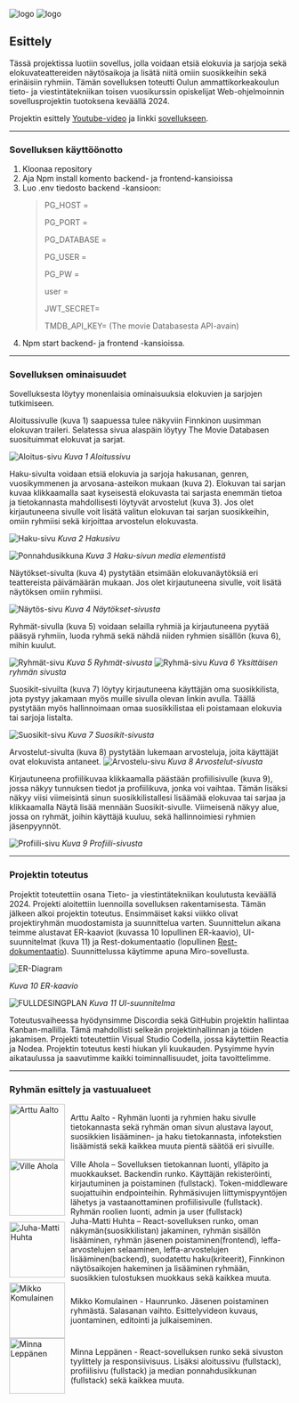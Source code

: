 ![logo](./frontend/src/img/readmelogo.png#gh-light-mode-only) 
![logo](./frontend/src/img/logo_nimi.png#gh-dark-mode-only) 

## Esittely
Tässä projektissa luotiin sovellus, jolla voidaan etsiä elokuvia ja sarjoja sekä elokuvateattereiden näytösaikoja ja lisätä niitä omiin suosikkeihin sekä erinäisiin ryhmiin. Tämän sovelluksen toteutti Oulun ammattikorkeakoulun tieto- ja viestintätekniikan toisen vuosikurssin opiskelijat Web-ohjelmoinnin sovellusprojektin tuotoksena keväällä 2024. 

Projektin esittely [Youtube-video](https://www.youtube.com/watch?v=HQ_kgyvaYF0) ja linkki [sovellukseen](https://filmiverkko.onrender.com).

---
### Sovelluksen käyttöönotto
1. Kloonaa repository 
2. Aja Npm install komento backend- ja frontend-kansioissa
3. Luo .env tiedosto backend -kansioon:
    >PG_HOST = 
    >
    >PG_PORT = 
    >
    >PG_DATABASE =
    > 
    >PG_USER = 
    >
    >PG_PW =
    >
    >user =
    > 
    >JWT_SECRET=
    >
    >TMDB_API_KEY= (The movie Databasesta API-avain) 
4. Npm start backend- ja frontend -kansioissa.

---

### Sovelluksen ominaisuudet
Sovelluksesta löytyy monenlaisia ominaisuuksia elokuvien ja sarjojen tutkimiseen. 

Aloitussivulle (kuva 1) saapuessa tulee näkyviin Finnkinon uusimman elokuvan traileri. Selatessa sivua alaspäin löytyy The Movie Databasen suosituimmat elokuvat ja sarjat.

![Aloitus-sivu](./documents/Readme/aloitussivu.png)
*Kuva 1 Aloitussivu*

Haku-sivulta voidaan etsiä elokuvia ja sarjoja hakusanan, genren, vuosikymmenen ja arvosana-asteikon mukaan (kuva 2). Elokuvan tai sarjan kuvaa klikkaamalla saat kyseisestä elokuvasta tai sarjasta enemmän tietoa ja tietokannasta mahdollisesti löytyvät arvostelut (kuva 3). Jos olet kirjautuneena sivulle voit lisätä valitun elokuvan tai sarjan suosikkeihin, omiin ryhmiisi sekä kirjoittaa arvostelun elokuvasta. 

![Haku-sivu](./documents/Readme/haku.png)
*Kuva 2 Hakusivu*

![Ponnahdusikkuna](./documents/Readme/popupwindow.png)
*Kuva 3 Haku-sivun media elementistä*

Näytökset-sivulta (kuva 4) pystytään etsimään elokuvanäytöksiä eri teattereista päivämäärän mukaan. Jos olet kirjautuneena sivulle, voit lisätä näytöksen omiin ryhmiisi. 

![Näytös-sivu](./documents/Readme/naytos.png)
*Kuva 4 Näytökset-sivusta*

Ryhmät-sivulla (kuva 5) voidaan selailla ryhmiä ja kirjautuneena pyytää pääsyä ryhmiin, luoda ryhmä sekä nähdä niiden ryhmien sisällön (kuva 6), mihin kuulut. 

![Ryhmät-sivu](./documents/Readme/ryhma.png)
*Kuva 5 Ryhmät-sivusta*
![Ryhmä-sivu](./documents/Readme/ryhmasivu.png)
*Kuva 6 Yksittäisen ryhmän sivusta*

Suosikit-sivuilta (kuva 7) löytyy kirjautuneena käyttäjän oma suosikkilista, jota pystyy jakamaan myös muille sivulla olevan linkin avulla. Täällä pystytään myös hallinnoimaan omaa suosikkilistaa eli poistamaan elokuvia tai sarjoja listalta. 

![Suosikit-sivu](./documents/Readme/suosikki.png)
*Kuva 7 Suosikit-sivusta*

Arvostelut-sivulta (kuva 8) pystytään lukemaan arvosteluja, joita käyttäjät ovat elokuvista antaneet. 
![Arvostelu-sivu](./documents/Readme/arvostelut.png)
*Kuva 8 Arvostelut-sivusta*

Kirjautuneena profiilikuvaa klikkaamalla päästään profiilisivulle (kuva 9), jossa näkyy tunnuksen tiedot ja profiilikuva, jonka voi vaihtaa. Tämän lisäksi näkyy viisi viimeisintä sinun suosikkilistallesi lisäämää elokuvaa tai sarjaa ja klikkaamalla Näytä lisää mennään Suosikit-sivulle. Viimeisenä näkyy alue, jossa on ryhmät, joihin käyttäjä kuuluu, sekä hallinnoimiesi ryhmien jäsenpyynnöt. 

![Profiili-sivu](./documents/Readme/profile.png)
*Kuva 9 Profiili-sivusta*

---

### Projektin toteutus 
Projektit toteutettiin osana Tieto- ja viestintätekniikan koulutusta keväällä 2024. Projekti aloitettiin luennoilla sovelluksen rakentamisesta. Tämän jälkeen alkoi projektin toteutus. Ensimmäiset kaksi viikko olivat projektiryhmän muodostamista ja suunnittelua varten. Suunnittelun aikana teimme alustavat ER-kaaviot (kuvassa 10 lopullinen ER-kaavio), UI-suunnitelmat (kuva 11) ja Rest-dokumentaatio (lopullinen [Rest-dokumentaatio](https://documenter.getpostman.com/view/29936650/2sA3JDhRKW)). Suunnittelussa käytimme apuna Miro-sovellusta. 

![ER-Diagram](./documents/ER-kaavio.png)

*Kuva 10 ER-kaavio*

![FULLDESINGPLAN](./documents/UI-suunnitelma/UI-suunnitelma.png)
*Kuva 11 UI-suunnitelma*

Toteutusvaiheessa hyödynsimme Discordia sekä GitHubin projektin hallintaa Kanban-mallilla. Tämä mahdollisti selkeän projektinhallinnan ja töiden jakamisen.  Projekti toteutettiin Visual Studio Codella, jossa käytettiin Reactia ja Nodea. Projektin toteutus kesti hiukan yli kuukauden. Pysyimme hyvin aikataulussa ja saavutimme kaikki toiminnallisuudet, joita tavoittelimme. 

---

### Ryhmän esittely ja vastuualueet 

<div style="display: flex; align-items: center;">
    <a href="https://github.com/ArttuA02">
        <img src="https://github.com/ArttuA02.png" alt="Arttu Aalto" width="100px" style=" margin-right: 10px;x">
    </a>
    <div>
        Arttu Aalto - Ryhmän luonti ja ryhmien haku sivulle tietokannasta sekä ryhmän oman sivun alustava layout, suosikkien lisääminen- ja haku tietokannasta, infotekstien lisäämistä sekä kaikkea muuta pientä säätöä eri sivuille.
    </div>
</div>
 
<div style="display: flex; align-items: center;">
    <a href="https://github.com/Ville-A">
        <img src="https://github.com/Ville-A.png" alt="Ville Ahola" width="100px" style=" margin-right: 10px;">
    </a>
    <div>
        Ville Ahola – Sovelluksen tietokannan luonti, ylläpito ja muokkaukset. Backendin runko. Käyttäjän rekisteröinti, kirjautuminen ja poistaminen (fullstack). Token-middleware suojattuihin endpointeihin. Ryhmäsivujen liittymispyyntöjen lähetys ja vastaanottaminen profiilisivulle (fullstack).   Ryhmän roolien luonti, admin ja user (fullstack)
    </div>
</div>

<div style="display: flex; align-items: center;">
    <a href="https://github.com/AvaRaGane">
        <img src="https://github.com/AvaRaGane.png" alt="Juha-Matti Huhta" width="100px" style=" margin-right: 10px;">
    </a>
    <div>
        Juha-Matti Huhta – React-sovelluksen runko, oman näkymän(suosikkilistan) jakaminen, ryhmän sisällön lisääminen, ryhmän jäsenen poistaminen(frontend), leffa-arvostelujen selaaminen, leffa-arvostelujen lisääminen(backend), suodatettu haku(kriteerit), Finnkinon näytösaikojen hakeminen ja lisääminen ryhmään, suosikkien tulostuksen muokkaus sekä kaikkea muuta.
    </div>
</div>
 
<div style="display: flex; align-items: center;">
    <a href="https://github.com/MikkoKom">
        <img src="https://github.com/MikkoKom.png" alt="Mikko Komulainen" width="100px" style=" margin-right: 10px;">
    </a>
    <div>
        Mikko Komulainen - Haunrunko. Jäsenen poistaminen ryhmästä. Salasanan vaihto. Esittelyvideon kuvaus, juontaminen, editointi ja julkaiseminen.
    </div>
</div>
 

<div style="display: flex; align-items: center;">
    <a href="https://github.com/Ereride">
        <img src="https://github.com/Ereride.png" alt="Minna Leppänen" width="100px" style=" margin-right: 10px;">
    </a>
    <div>
        Minna Leppänen - React-sovelluksen runko sekä sivuston tyylittely ja responsiivisuus. Lisäksi aloitussivu (fullstack), profiilisivu (fullstack) ja median ponnahdusikkunan (fullstack) sekä kaikkea muuta.
    </div>
</div>




 
